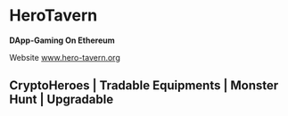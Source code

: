 # HeroTavern
**DApp-Gaming On Ethereum**


Website www.hero-tavern.org


## CryptoHeroes | Tradable Equipments | Monster Hunt | Upgradable
